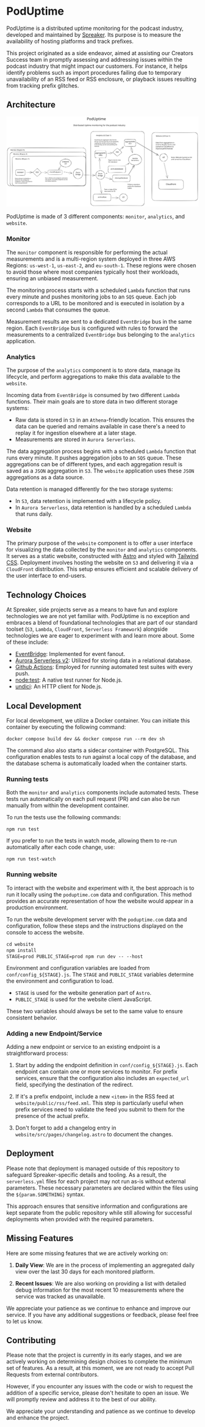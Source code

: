 # PodUptime

PodUptime is a distributed uptime monitoring for the podcast industry, developed and maintained by [Spreaker](https://www.spreaker.com). Its purpose is to measure the availability of hosting platforms and track prefixes.

This project originated as a side endeavor, aimed at assisting our Creators Success team in promptly assessing and addressing issues within the podcast industry that might impact our customers. For instance, it helps identify problems such as import procedures failing due to temporary unavailability of an RSS feed or RSS enclosure, or playback issues resulting from tracking prefix glitches.

## Architecture

![Architecture](doc/architecture.excalidraw.svg)

PodUptime is made of 3 different components: `monitor`, `analytics`, and `website`.

### Monitor

The `monitor` component is responsible for performing the actual measurements and is a multi-region system deployed in three AWS Regions: `us-west-1`, `us-east-2`, and `eu-south-1`. These regions were chosen to avoid those where most companies typically host their workloads, ensuring an unbiased measurement.

The monitoring process starts with a scheduled `Lambda` function that runs every minute and pushes monitoring jobs to an `SQS` queue. Each job corresponds to a URL to be monitored and is executed in isolation by a second `Lambda` that consumes the queue.

Measurement results are sent to a dedicated `EventBridge` bus in the same region. Each `EventBridge` bus is configured with rules to forward the measurements to a centralized `EventBridge` bus belonging to the `analytics` application.

### Analytics

The purpose of the `analytics` component is to store data, manage its lifecycle, and perform aggregations to make this data available to the `website`.

Incoming data from `EventBridge` is consumed by two different `Lambda` functions. Their main goals are to store data in two different storage systems:

- Raw data is stored in `S3` in an `Athena`-friendly location. This ensures the data can be queried and remains available in case there's a need to replay it for ingestion elsewhere at a later stage.
- Measurements are stored in `Aurora Serverless`.

The data aggregation process begins with a scheduled `Lambda` function that runs every minute. It pushes aggregation jobs to an `SQS` queue. These aggregations can be of different types, and each aggregation result is saved as a `JSON` aggregation in `S3`. The `website` application uses these `JSON` aggregations as a data source.

Data retention is managed differently for the two storage systems:

- In `S3`, data retention is implemented with a lifecycle policy.
- In `Aurora Serverless`, data retention is handled by a scheduled `Lambda` that runs daily.

### Website

The primary purpose of the `website` component is to offer a user interface for visualizing the data collected by the `monitor` and `analytics` components. It serves as a static website, constructed with [Astro](https://astro.build) and styled with [Tailwind CSS](https://tailwindcss.com/). Deployment involves hosting the website on `S3` and delivering it via a `CloudFront` distribution. This setup ensures efficient and scalable delivery of the user interface to end-users.

## Technology Choices

At Spreaker, side projects serve as a means to have fun and explore technologies we are not yet familiar with. PodUptime is no exception and embraces a blend of foundational technologies that are part of our standard toolset (`S3`, `Lambda`, `CloudFront`, `Serverless Framework`) alongside technologies we are eager to experiment with and learn more about. Some of these include:

- [EventBridge](https://aws.amazon.com/eventbridge/): Implemented for event fanout.
- [Aurora Serverless v2](https://docs.aws.amazon.com/AmazonRDS/latest/AuroraUserGuide/aurora-serverless-v2.html): Utilized for storing data in a relational database.
- [Github Actions](https://docs.github.com/en/actions): Employed for running automated test suites with every push.
- [node:test](https://nodejs.org/docs/latest-v18.x/api/test.html): A native test runner for Node.js.
- [undici](https://github.com/nodejs/undici): An HTTP client for Node.js.


## Local Development

For local development, we utilize a Docker container. You can initiate this container by executing the following command:

```shell
docker compose build dev && docker compose run --rm dev sh
```

The command also also starts a sidecar container with PostgreSQL. This configuration enables tests to run against a local copy of the database, and the database schema is automatically loaded when the container starts.

### Running tests

Both the `monitor` and `analytics` components include automated tests. These tests run automatically on each pull request (PR) and can also be run manually from within the development container.

To run the tests use the following commands:

```shell
npm run test
```

If you prefer to run the tests in watch mode, allowing them to re-run automatically after each code change, use:

```shell
npm run test-watch
```

### Running website

To interact with the website and experiment with it, the best approach is to run it locally using the `poduptime.com` data and configuration. This method provides an accurate representation of how the website would appear in a production environment.

To run the website development server with the `poduptime.com` data and configuration, follow these steps and the instructions displayed on the console to access the website.

```shell
cd website
npm install
STAGE=prod PUBLIC_STAGE=prod npm run dev -- --host
```

Environment and configuration variables are loaded from `conf/config_${STAGE}.js`. The `STAGE` and `PUBLIC_STAGE` variables determine the environment and configuration to load.

- `STAGE` is used for the website generation part of `Astro`.
- `PUBLIC_STAGE` is used for the website client JavaScript.

These two variables should always be set to the same value to ensure consistent behavior.

### Adding a new Endpoint/Service

Adding a new endpoint or service to an existing endpoint is a straightforward process:

1. Start by adding the endpoint definition in `conf/config_${STAGE}.js`. Each endpoint can contain one or more services to monitor. For prefix services, ensure that the configuration also includes an `expected_url` field, specifying the destination of the redirect.

2. If it's a prefix endpoint, include a new `<item>` in the RSS feed at `website/public/rss/feed.xml`. This step is particularly useful when prefix services need to validate the feed you submit to them for the presence of the actual prefix.

3. Don't forget to add a changelog entry in `website/src/pages/changelog.astro` to document the changes.

## Deployment

Please note that deployment is managed outside of this repository to safeguard Spreaker-specific details and tooling. As a result, the `serverless.yml` files for each project may not run as-is without external parameters. These necessary parameters are declared within the files using the `${param.SOMETHING}` syntax.

This approach ensures that sensitive information and configurations are kept separate from the public repository while still allowing for successful deployments when provided with the required parameters.

## Missing Features

Here are some missing features that we are actively working on:

1. **Daily View**: We are in the process of implementing an aggregated daily view over the last 30 days for each monitored platform.

2. **Recent Issues**: We are also working on providing a list with detailed debug information for the most recent 10 measurements where the service was tracked as unavailable.

We appreciate your patience as we continue to enhance and improve our service. If you have any additional suggestions or feedback, please feel free to let us know.

## Contributing

Please note that the project is currently in its early stages, and we are actively working on determining design choices to complete the minimum set of features. As a result, at this moment, we are not ready to accept Pull Requests from external contributors.

However, if you encounter any issues with the code or wish to request the addition of a specific service, please don't hesitate to open an issue. We will promptly review and address it to the best of our ability.

We appreciate your understanding and patience as we continue to develop and enhance the project.
